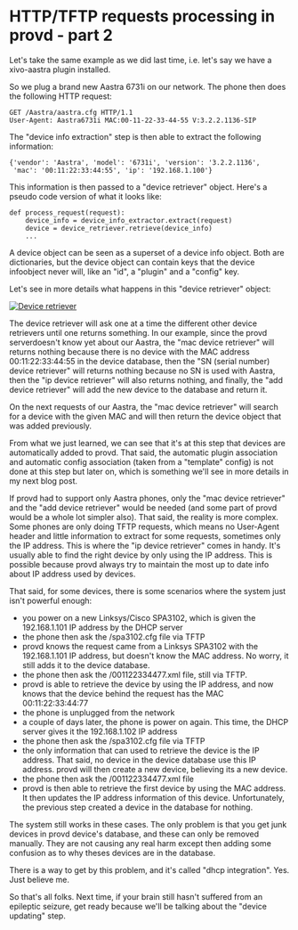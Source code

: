 HTTP/TFTP requests processing in provd - part 2
===============================================

Let's take the same example as we did last time, i.e. let's say we have
a xivo-aastra plugin installed.

So we plug a brand new Aastra 6731i on our network. The phone then does
the following HTTP request:

~~~
GET /Aastra/aastra.cfg HTTP/1.1
User-Agent: Aastra6731i MAC:00-11-22-33-44-55 V:3.2.2.1136-SIP
~~~


The "device info extraction" step is then able to extract the following
information:

~~~
{'vendor': 'Aastra', 'model': '6731i', 'version': '3.2.2.1136',
 'mac': '00:11:22:33:44:55', 'ip': '192.168.1.100'}
~~~


This information is then passed to a "device retriever" object. Here's a
pseudo code version of what it looks like:

~~~
def process_request(request):
    device_info = device_info_extractor.extract(request)
    device = device_retriever.retrieve(device_info)
    ...
~~~


A device object can be seen as a superset of a device info object. Both
are dictionaries, but the device object can contain keys that the device
infoobject never will, like an "id", a "plugin" and a "config" key.

Let's see in more details what happens in this "device retriever"
object:

[![Device
retriever](/images/blog/provd/.device-retriever_m.jpg "Device retriever, avr. 2012")](/images/blog/provd/device-retriever.png "Device retriever")

The device retriever will ask one at a time the different other device
retrievers until one returns something. In our example, since the provd
serverdoesn't know yet about our Aastra, the "mac device retriever" will
returns nothing because there is no device with the MAC address
00:11:22:33:44:55 in the device database, then the "SN (serial number)
device retriever" will returns nothing because no SN is used with
Aastra, then the "ip device retriever" will also returns nothing, and
finally, the "add device retriever" will add the new device to the
database and return it.

On the next requests of our Aastra, the "mac device retriever" will
search for a device with the given MAC and will then return the device
object that was added previously.

From what we just learned, we can see that it's at this step that
devices are automatically added to provd. That said, the automatic
plugin association and automatic config association (taken from a
"template" config) is not done at this step but later on, which is
something we'll see in more details in my next blog post.

If provd had to support only Aastra phones, only the "mac device
retriever" and the "add device retriever" would be needed (and some part
of provd would be a whole lot simpler also). That said, the reality is
more complex. Some phones are only doing TFTP requests, which means no
User-Agent header and little information to extract for some requests,
sometimes only the IP address. This is where the "ip device retriever"
comes in handy. It's usually able to find the right device by only using
the IP address. This is possible because provd always try to maintain
the most up to date info about IP address used by devices.

That said, for some devices, there is some scenarios where the system
just isn't powerful enough:

-   you power on a new Linksys/Cisco SPA3102, which is given the
    192.168.1.101 IP address by the DHCP server
-   the phone then ask the /spa3102.cfg file via TFTP
-   provd knows the request came from a Linksys SPA3102 with the
    192.168.1.101 IP address, but doesn't know the MAC address. No
    worry, it still adds it to the device database.
-   the phone then ask the /001122334477.xml file, still via TFTP.
-   provd is able to retrieve the device by using the IP address, and
    now knows that the device behind the request has the MAC
    00:11:22:33:44:77
-   the phone is unplugged from the network
-   a couple of days later, the phone is power on again. This time, the
    DHCP server gives it the 192.168.1.102 IP address
-   the phone then ask the /spa3102.cfg file via TFTP
-   the only information that can used to retrieve the device is the
    IP address. That said, no device in the device database use this
    IP address. provd will then create a new device, believing its a
    new device.
-   the phone then ask the /001122334477.xml file
-   provd is then able to retrieve the first device by using the
    MAC address. It then updates the IP address information of
    this device. Unfortunately, the previous step created a device in
    the database for nothing.

The system still works in these cases. The only problem is that you get
junk devices in provd device's database, and these can only be removed
manually. They are not causing any real harm except then adding some
confusion as to why theses devices are in the database.

There is a way to get by this problem, and it's called "dhcp
integration". Yes. Just believe me.

So that's all folks. Next time, if your brain still hasn't suffered from
an epileptic seizure, get ready because we'll be talking about the
"device updating" step.

</p>

